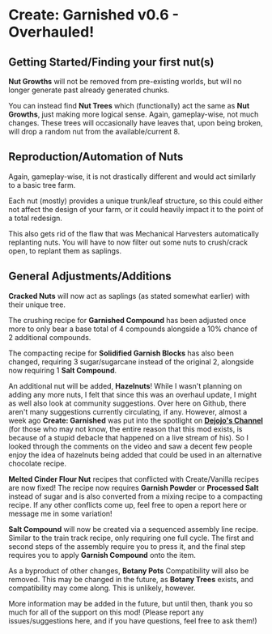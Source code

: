 # Create: Garnished v0.6 - Overhauled!

## Getting Started/Finding your first nut(s)
**Nut Growths** will not be removed from pre-existing worlds, but will no longer generate past already generated chunks.

You can instead find **Nut Trees** which (functionally) act the same as **Nut Growths**, just making more logical sense. Again, gameplay-wise, not much changes. These trees will occasionally have leaves that, upon being broken, will drop a random nut from the available/current 8.

## Reproduction/Automation of Nuts
Again, gameplay-wise, it is not drastically different and would act similarly to a basic tree farm.

Each nut (mostly) provides a unique trunk/leaf structure, so this could either not affect the design of your farm, or it could heavily impact it to the point of a total redesign.

This also gets rid of the flaw that was Mechanical Harvesters automatically replanting nuts. You will have to now filter out some nuts to crush/crack open, to replant them as saplings.

## General Adjustments/Additions
**Cracked Nuts** will now act as saplings (as stated somewhat earlier) with their unique tree.

The crushing recipe for **Garnished Compound** has been adjusted once more to only bear a base total of 4 compounds alongside a 10% chance of 2 additional compounds.

The compacting recipe for **Solidified Garnish Blocks** has also been changed, requiring 3 sugar/sugarcane instead of the original 2, alongside now requiring 1 **Salt Compound**.

An additional nut will be added, **Hazelnuts**! While I wasn't planning on adding any more nuts, I felt that since this was an overhaul update, I might as well also look at community suggestions. Over here on Github, there aren't many suggestions currently circulating, if any. However, almost a week ago **Create: Garnished** was put into the spotlight on **[Dejojo's Channel](https://www.youtube.com/@dejojotheawsome)** (for those who may not know, the entire reason that this mod exists, is because of a stupid debacle that happened on a live stream of his). So I looked through the comments on the video and saw a decent few people enjoy the idea of hazelnuts being added that could be used in an alternative chocolate recipe.

**Melted Cinder Flour Nut** recipes that conflicted with Create/Vanilla recipes are now fixed! The recipe now requires **Garnish Powder** or **Processed Salt** instead of sugar and is also converted from a mixing recipe to a compacting recipe. If any other conflicts come up, feel free to open a report here or message me in some variation!

**Salt Compound** will now be created via a sequenced assembly line recipe. Similar to the train track recipe, only requiring one full cycle. The first and second steps of the assembly require you to press it, and the final step requires you to apply **Garnish Compound** onto the item.

As a byproduct of other changes, **Botany Pots** Compatibility will also be removed. This may be changed in the future, as **Botany Trees** exists, and compatibility may come along. This is unlikely, however.


More information may be added in the future, but until then, thank you so much for all of the support on this mod! (Please report any issues/suggestions here, and if you have questions, feel free to ask them!)
